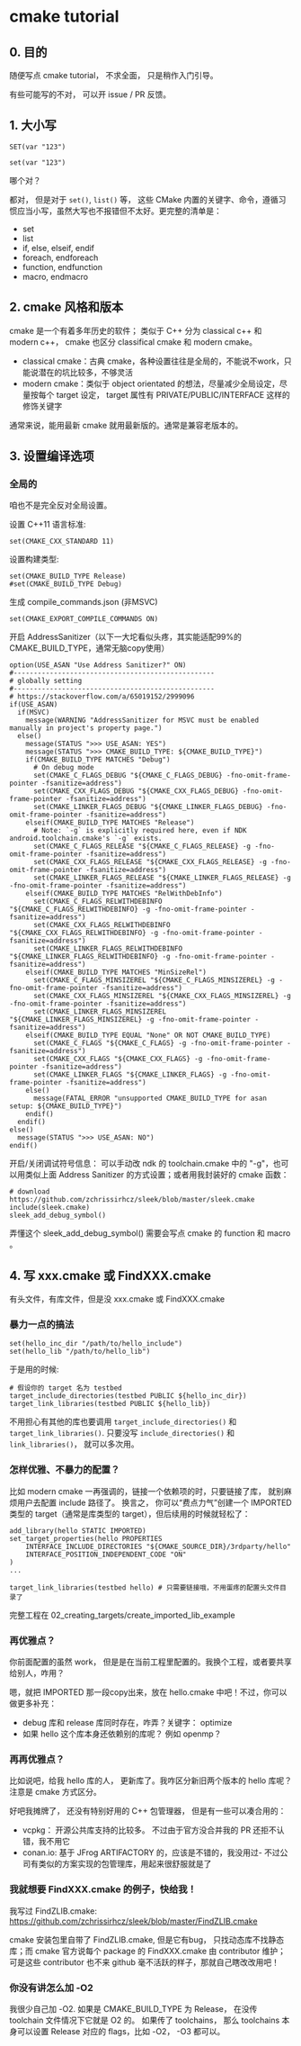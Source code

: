 # cmake tutorial

## 0. 目的
随便写点 cmake tutorial， 不求全面， 只是稍作入门引导。

有些可能写的不对， 可以开 issue / PR 反馈。

## 1. 大小写

```
SET(var "123")
```

```
set(var "123")
```
哪个对？

都对， 但是对于 `set()`, `list()` 等， 这些 CMake 内置的关键字、命令，遵循习惯应当小写，虽然大写也不报错但不太好。更完整的清单是：
- set
- list
- if, else, elseif, endif
- foreach, endforeach
- function, endfunction
- macro, endmacro

## 2. cmake 风格和版本
cmake 是一个有着多年历史的软件； 类似于 C++ 分为 classical c++ 和 modern c++， cmake 也区分 classifical cmake 和 modern cmake。
- classical cmake：古典 cmake，各种设置往往是全局的，不能说不work，只能说潜在的坑比较多，不够灵活
- modern cmake：类似于 object orientated 的想法，尽量减少全局设定，尽量按每个 target 设定， target 属性有 PRIVATE/PUBLIC/INTERFACE 这样的修饰关键字

通常来说，能用最新 cmake 就用最新版的。通常是兼容老版本的。

## 3. 设置编译选项

### 全局的
咱也不是完全反对全局设置。

设置 C++11 语言标准:
```
set(CMAKE_CXX_STANDARD 11)
```

设置构建类型:
```
set(CMAKE_BUILD_TYPE Release)
#set(CMAKE_BUILD_TYPE Debug)
```

生成 compile_commands.json (非MSVC)
```
set(CMAKE_EXPORT_COMPILE_COMMANDS ON)
```

开启 AddressSanitizer（以下一大坨看似头疼，其实能适配99%的 CMAKE_BUILD_TYPE，通常无脑copy使用）
```
option(USE_ASAN "Use Address Sanitizer?" ON)
#--------------------------------------------------
# globally setting
#--------------------------------------------------
# https://stackoverflow.com/a/65019152/2999096
if(USE_ASAN)
  if(MSVC)
    message(WARNING "AddressSanitizer for MSVC must be enabled manually in project's property page.")
  else()
    message(STATUS ">>> USE_ASAN: YES")
    message(STATUS ">>> CMAKE_BUILD_TYPE: ${CMAKE_BUILD_TYPE}")
    if(CMAKE_BUILD_TYPE MATCHES "Debug")
      # On debug mode
      set(CMAKE_C_FLAGS_DEBUG "${CMAKE_C_FLAGS_DEBUG} -fno-omit-frame-pointer -fsanitize=address")
      set(CMAKE_CXX_FLAGS_DEBUG "${CMAKE_CXX_FLAGS_DEBUG} -fno-omit-frame-pointer -fsanitize=address")
      set(CMAKE_LINKER_FLAGS_DEBUG "${CMAKE_LINKER_FLAGS_DEBUG} -fno-omit-frame-pointer -fsanitize=address")
    elseif(CMAKE_BUILD_TYPE MATCHES "Release")
      # Note: `-g` is explicitly required here, even if NDK android.toolchain.cmake's `-g` exists.
      set(CMAKE_C_FLAGS_RELEASE "${CMAKE_C_FLAGS_RELEASE} -g -fno-omit-frame-pointer -fsanitize=address")
      set(CMAKE_CXX_FLAGS_RELEASE "${CMAKE_CXX_FLAGS_RELEASE} -g -fno-omit-frame-pointer -fsanitize=address")
      set(CMAKE_LINKER_FLAGS_RELEASE "${CMAKE_LINKER_FLAGS_RELEASE} -g -fno-omit-frame-pointer -fsanitize=address")
    elseif(CMAKE_BUILD_TYPE MATCHES "RelWithDebInfo")
      set(CMAKE_C_FLAGS_RELWITHDEBINFO "${CMAKE_C_FLAGS_RELWITHDEBINFO} -g -fno-omit-frame-pointer -fsanitize=address")
      set(CMAKE_CXX_FLAGS_RELWITHDEBINFO "${CMAKE_CXX_FLAGS_RELWITHDEBINFO} -g -fno-omit-frame-pointer -fsanitize=address")
      set(CMAKE_LINKER_FLAGS_RELWITHDEBINFO "${CMAKE_LINKER_FLAGS_RELWITHDEBINFO} -g -fno-omit-frame-pointer -fsanitize=address")
    elseif(CMAKE_BUILD_TYPE MATCHES "MinSizeRel")
      set(CMAKE_C_FLAGS_MINSIZEREL "${CMAKE_C_FLAGS_MINSIZEREL} -g -fno-omit-frame-pointer -fsanitize=address")
      set(CMAKE_CXX_FLAGS_MINSIZEREL "${CMAKE_CXX_FLAGS_MINSIZEREL} -g -fno-omit-frame-pointer -fsanitize=address")
      set(CMAKE_LINKER_FLAGS_MINSIZEREL "${CMAKE_LINKER_FLAGS_MINSIZEREL} -g -fno-omit-frame-pointer -fsanitize=address")
    elseif(CMAKE_BUILD_TYPE EQUAL "None" OR NOT CMAKE_BUILD_TYPE)
      set(CMAKE_C_FLAGS "${CMAKE_C_FLAGS} -g -fno-omit-frame-pointer -fsanitize=address")
      set(CMAKE_CXX_FLAGS "${CMAKE_CXX_FLAGS} -g -fno-omit-frame-pointer -fsanitize=address")
      set(CMAKE_LINKER_FLAGS "${CMAKE_LINKER_FLAGS} -g -fno-omit-frame-pointer -fsanitize=address")
    else()
      message(FATAL_ERROR "unsupported CMAKE_BUILD_TYPE for asan setup: ${CMAKE_BUILD_TYPE}")
    endif()
  endif()
else()
  message(STATUS ">>> USE_ASAN: NO")
endif()
```

开启/关闭调试符号信息：
可以手动改 ndk 的 toolchain.cmake 中的 "-g"，也可以用类似上面 Address Sanitizer 的方式设置；或者用我封装好的 cmake 函数：
```
# download https://github.com/zchrissirhcz/sleek/blob/master/sleek.cmake
include(sleek.cmake)
sleek_add_debug_symbol()
```
弄懂这个 sleek_add_debug_symbol() 需要会写点 cmake 的 function 和 macro 。

## 4. 写 xxx.cmake 或 FindXXX.cmake
有头文件，有库文件，但是没 xxx.cmake 或 FindXXX.cmake

### 暴力一点的搞法
```
set(hello_inc_dir "/path/to/hello_include")
set(hello_lib "/path/to/hello_lib")
```
于是用的时候:
```
# 假设你的 target 名为 testbed
target_include_directories(testbed PUBLIC ${hello_inc_dir})
target_link_libraries(testbed PUBLIC ${hello_lib})
```
不用担心有其他的库也要调用 `target_include_directories()` 和 `target_link_libraries()`. 只要没写 `include_directories()` 和 `link_libraries()`， 就可以多次用。

### 怎样优雅、不暴力的配置？
比如 modern cmake 一再强调的，链接一个依赖项的时，只要链接了库， 就别麻烦用户去配置 include 路径了。
换言之， 你可以“费点力气”创建一个 IMPORTED 类型的 target（通常是库类型的 target），但后续用的时候就轻松了：
```
add_library(hello STATIC IMPORTED)
set_target_properties(hello PROPERTIES
    INTERFACE_INCLUDE_DIRECTORIES "${CMAKE_SOURCE_DIR}/3rdparty/hello"
    INTERFACE_POSITION_INDEPENDENT_CODE "ON"
)
...

target_link_libraries(testbed hello) # 只需要链接哦，不用蛋疼的配置头文件目录了
```
完整工程在 02_creating_targets/create_imported_lib_example

### 再优雅点？
你前面配置的虽然 work， 但是是在当前工程里配置的。我换个工程，或者要共享给别人，咋用？

嗯，就把 IMPORTED 那一段copy出来，放在 hello.cmake 中吧！不过，你可以做更多补充：
- debug 库和 release 库同时存在，咋弄？关键字： optimize
- 如果 hello 这个库本身还依赖别的库呢？ 例如 openmp？

### 再再优雅点？
比如说吧，给我 hello 库的人， 更新库了。我咋区分新旧两个版本的 hello 库呢？注意是 cmake 方式区分。

好吧我摊牌了， 还没有特别好用的 C++ 包管理器， 但是有一些可以凑合用的：
- vcpkg： 开源公共库支持的比较多。 不过由于官方没合并我的 PR 还拒不认错，我不用它
- conan.io: 基于 JFrog ARTIFACTORY 的，应该是不错的，我没用过- 不过公司有类似的方案实现的包管理库，用起来很舒服就是了


### 我就想要 FindXXX.cmake 的例子，快给我！
我写过 FindZLIB.cmake: https://github.com/zchrissirhcz/sleek/blob/master/FindZLIB.cmake

cmake 安装包里自带了 FindZLIB.cmake, 但是它有bug， 只找动态库不找静态库；而 cmake 官方说每个 package 的 FindXXX.cmake 由 contributor 维护； 可是这些 contributor 也不来 github 毫不活跃的样子，那就自己瞎改改用吧！

### 你没有讲怎么加 -O2 
我很少自己加 -O2. 如果是 CMAKE_BUILD_TYPE 为 Release， 在没传 toolchain 文件情况下它就是 O2 的。
如果传了 toolchains， 那么 toolchains 本身可以设置 Release 对应的 flags，比如 -O2， -O3 都可以。


